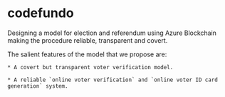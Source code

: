 # codefundo
Designing a model for election and referendum using Azure Blockchain making the procedure reliable, transparent and covert.

The salient features of the model that we propose are:
``` 
* A covert but transparent voter verification model.

* A reliable `online voter verification` and `online voter ID card generation` system.
```
